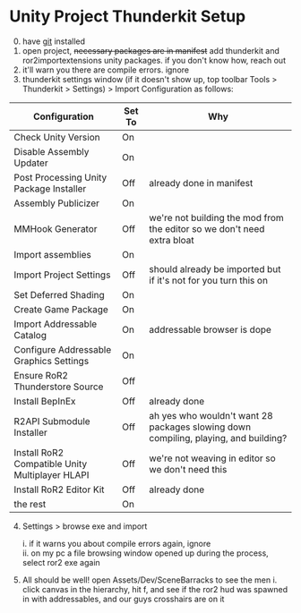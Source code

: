 # Unity Project Thunderkit Setup
0. have [git](https://git-scm.com/) installed
1. open project, ~~necessary packages are in manifest~~ add thunderkit and ror2importextensions unity packages. if you don't know how, reach out
1. it'll warn you there are compile errors. ignore
1. thunderkit settings window (if it doesn't show up, top toolbar Tools > Thunderkit > Settings) > Import Configuration as follows:  

|Configuration | Set To | Why |
|---|-|---|
|Check Unity Version | On | |
|Disable Assembly Updater | On | |
|Post Processing Unity Package Installer | Off | already done in manifest |
|Assembly Publicizer | On | |
|MMHook Generator | Off | we're not building the mod from the editor so we don't need extra bloat |
|Import assemblies | On |  |
|Import Project Settings | Off | should already be imported but if it's not for you turn this on |
|Set Deferred Shading | On |  |
|Create Game Package | On |  |
|Import Addressable Catalog | On | addressable browser is dope |
|Configure Addressable Graphics Settings | On |  |
|Ensure RoR2 Thunderstore Source | Off | |
|Install BepInEx| Off | already done |
|R2API Submodule Installer | Off | ah yes who wouldn't want 28 packages slowing down compiling, playing, and building? |
|Install RoR2 Compatible Unity Multiplayer HLAPI | Off | we're not weaving in editor so we don't need this |
|Install RoR2 Editor Kit | Off | already done |
|the rest | On |  |

4. Settings > browse exe and import

    i. if it warns you about compile errors again, ignore  
    ii. on my pc a file browsing window opened up during the process, select ror2 exe again

5. All should be well! open Assets/Dev/SceneBarracks to see the men
    i. click canvas in the hierarchy, hit f, and see if the ror2 hud was spawned in with addressables, and our guys crosshairs are on it
